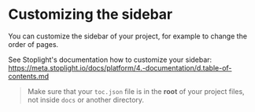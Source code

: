 # Customizing the sidebar

You can customize the sidebar of your project, for example to change the order of pages.

See Stoplight's documentation how to customize your sidebar: https://meta.stoplight.io/docs/platform/4.-documentation/d.table-of-contents.md

<!-- theme: warning -->

> Make sure that your `toc.json` file is in the **root** of your project files, not inside `docs` or another directory.

